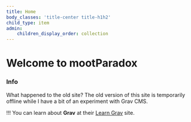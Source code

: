 ```yaml
---
title: Home
body_classes: 'title-center title-h1h2'
child_type: item
admin:
    children_display_order: collection
---
```


# Welcome to mootParadox

### Info

What happened to the old site? The old version of this site is temporarily offline while I have a bit of an experiment with Grav CMS.

!!! You can learn about **Grav** at their [Learn Grav](http://learn.getgrav.org) site.